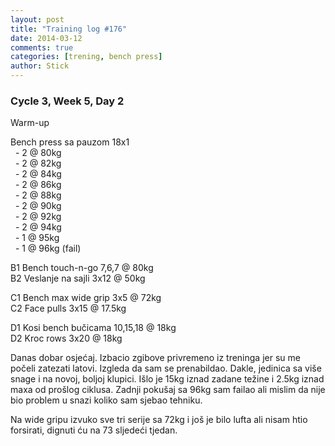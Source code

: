 ```yaml
---
layout: post
title: "Training log #176"
date: 2014-03-12
comments: true
categories: [trening, bench press]
author: Stick
---
```


### Cycle 3, Week 5, Day 2  

Warm-up  
 
Bench press sa pauzom 18x1  
&nbsp; - 2 @ 80kg  
&nbsp; - 2 @ 82kg  
&nbsp; - 2 @ 84kg  
&nbsp; - 2 @ 86kg  
&nbsp; - 2 @ 88kg  
&nbsp; - 2 @ 90kg  
&nbsp; - 2 @ 92kg  
&nbsp; - 2 @ 94kg  
&nbsp; - 1 @ 95kg  
&nbsp; - 1 @ 96kg (fail)  

B1 Bench touch-n-go 7,6,7 @ 80kg   
B2 Veslanje na sajli 3x12 @ 50kg   

C1 Bench max wide grip 3x5 @ 72kg   
C2 Face pulls 3x15 @ 17.5kg  

D1 Kosi bench bučicama 10,15,18 @ 18kg  
D2 Kroc rows 3x20 @ 18kg  

Danas dobar osjećaj. Izbacio zgibove privremeno iz treninga jer su me počeli zatezati latovi. Izgleda da sam se prenabildao. Dakle, jedinica sa više snage i na novoj, boljoj klupici. Išlo je 15kg iznad zadane težine i 2.5kg iznad maxa od prošlog ciklusa. Zadnji pokušaj sa 96kg sam failao ali mislim da nije bio problem u snazi koliko sam sjebao tehniku.

Na wide gripu izvuko sve tri serije sa 72kg i još je bilo lufta ali nisam htio forsirati, dignuti ću na 73 sljedeći tjedan. 